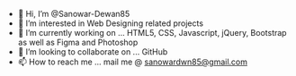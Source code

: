 - 👋 Hi, I’m @Sanowar-Dewan85
- 👀 I’m interested in Web Designing related projects 
- 🌱 I’m currently working on ... HTML5, CSS, Javascript, jQuery, Bootstrap as well as Figma and Photoshop
- 💞️ I’m looking to collaborate on ... GitHub
- 📫 How to reach me ... mail me @ sanowardwn85@gmail.com

<!---
Sanowar-Dewan85/Sanowar-Dewan85 is a ✨ special ✨ repository because its `README.md` (this file) appears on your GitHub profile.
You can click the Preview link to take a look at your changes.
--->
